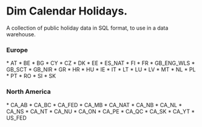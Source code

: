 # Dim Calendar Holidays.

A collection of public holiday data in SQL format, to use in a data warehouse.



<h3>Europe</h3>
 * AT
 * BE
 * BG
 * CY
 * CZ
 * DK
 * EE
 * ES_NAT
 * FI
 * FR
 * GB_ENG_WLS
 * GB_SCT
 * GB_NIR
 * GR
 * HR
 * HU
 * IE
 * IT
 * LT
 * LU
 * LV
 * MT
 * NL
 * PL
 * PT
 * RO
 * SI
 * SK

<h3>North America</h3>
 * CA_AB
 * CA_BC
 * CA_FED
 * CA_MB
 * CA_NAT
 * CA_NB
 * CA_NL
 * CA_NS
 * CA_NT
 * CA_NU
 * CA_ON
 * CA_PE
 * CA_QC
 * CA_SK
 * CA_YT
 * US_FED


